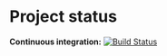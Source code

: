 # Project status
**Continuous integration:**
[![Build Status](https://travis-ci.com/nogov/TravisCITest.svg?branch=master)](https://travis-ci.com/nogov/TravisCITest)
